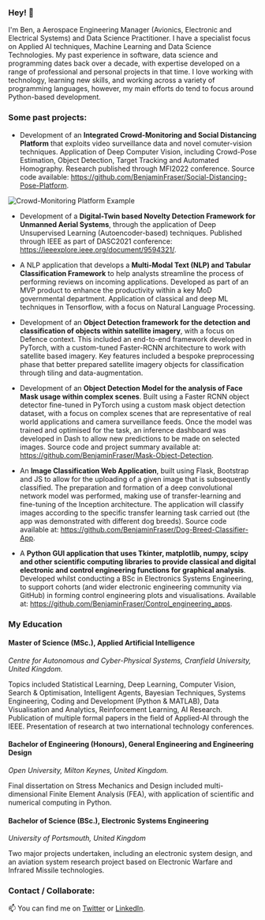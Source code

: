 ### Hey! 👋

I'm Ben, a Aerospace Engineering Manager (Avionics, Electronic and Electrical Systems) and Data Science Practitioner. I have a specialist focus on Applied AI techniques, Machine Learning and Data Science Technologies. My past experience in software, data science and programming dates back over a decade, with expertise developed on a range of professional and personal projects in that time. I love working with technology, learning new skills, and working across a variety of programming languages, however, my main efforts do tend to focus around Python-based development.


### Some past projects:

- Development of an **Integrated Crowd-Monitoring and Social Distancing Platform** that exploits video surveillance data and novel comuter-vision techniques. Application of Deep Computer Vision, including Crowd-Pose Estimation, Object Detection, Target Tracking and Automated Homography. Research published through MFI2022 conference. Source code available: https://github.com/BenjaminFraser/Social-Distancing-Pose-Platform.

![Crowd-Monitoring Platform Example](examples/crowd_monitoring_1.png?raw=True "Example of Crowd-Monitoring Platform")

- Development of a **Digital-Twin based Novelty Detection Framework for Unmanned Aerial Systems**, through the application of Deep Unsupervised Learning (Autoencoder-based) techniques. Published through IEEE as part of DASC2021 conference: https://ieeexplore.ieee.org/document/9594321/.

- A NLP application that develops a **Multi-Modal Text (NLP) and Tabular Classification Framework** to help analysts streamline the process of performing reviews on incoming applications. Developed as part of an MVP product to enhance the productivity within a key MoD governmental department. Application of classical and deep ML techniques in Tensorflow, with a focus on Natural Language Processing.

- Development of an **Object Detection framework for the detection and classification of objects within satellite imagery**, with a focus on Defence context. This included an end-to-end framework developed in PyTorch, with a custom-tuned Faster-RCNN architecture to work with satellite based imagery. Key features included a bespoke preprocessing phase that better prepared satellite imagery objects for classification through tiling and data-augmentation.

- Development of an **Object Detection Model for the analysis of Face Mask usage within complex scenes**. Built using a Faster RCNN object detector fine-tuned in PyTorch using a custom mask object detection dataset, with a focus on complex scenes that are representative of real world applications and camera surveillance feeds. Once the model was trained and optimised for the task, an inference dashboard was developed in Dash to allow new predictions to be made on selected images. Source code and project summary available at: https://github.com/BenjaminFraser/Mask-Object-Detection. 

- An **Image Classification Web Application**, built using Flask, Bootstrap and JS to allow for the uploading of a given image that is subsequently classified. The preparation and formation of a deep convolutional network model was performed, making use of transfer-learning and fine-tuning of the Inception architecture. The application will classify images according to the specific transfer learning task carried out (the app was demonstrated with different dog breeds). Source code available at: https://github.com/BenjaminFraser/Dog-Breed-Classifier-App.

- A **Python GUI application that uses Tkinter, matplotlib, numpy, scipy and other scientific computing libraries to provide classical and digital electronic and control engineering functions for graphical analysis**. Developed whilst conducting a BSc in Electronics Systems Engineering, to support cohorts (and wider electronic engineering community via GitHub) in forming control engineering plots and visualisations. Available at: https://github.com/BenjaminFraser/Control_engineering_apps. 



### My Education

#### Master of Science (MSc.), Applied Artificial Intelligence

*Centre for Autonomous and Cyber-Physical Systems, Cranfield University, United Kingdom.*

Topics included Statistical Learning, Deep Learning, Computer Vision, Search & Optimisation, Intelligent Agents, Bayesian Techniques, Systems Engineering, Coding and Development (Python & MATLAB), Data Visualisation and Analytics, Reinforcement Learning, AI Research. Publication of multiple formal papers in the field of Applied-AI through the IEEE. Presentation of research at two international technology conferences.


#### Bachelor of Engineering (Honours), General Engineering and Engineering Design

*Open University, Milton Keynes, United Kingdom.*

Final dissertation on Stress Mechanics and Design included multi-dimensional Finite Element Analysis (FEA), with application of scientific and numerical computing in Python.


#### Bachelor of Science (BSc.), Electronic Systems Engineering

*University of Portsmouth, United Kingdom*

Two major projects undertaken, including an electronic system design, and an aviation system research project based on Electronic Warfare and Infrared Missile technologies.


### Contact / Collaborate:

📫 You can find me on [Twitter](https://twitter.com/BenFraser613) or [LinkedIn](https://www.linkedin.com/in/ben-fraser613).